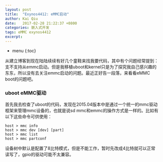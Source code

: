 ```yaml
---
layout: post
title:  "Exynos4412: eMMC启动"
author: Kai Qiu
date:   2017-02-28 21:22:37 +0800
categories: 嵌入式开发
tags: eMMC exynos4412
excerpt: 
---
```


* menu
{:toc}

从建立博客到现在陆陆续续有好几个童鞋来找我要代码，其中有个问题经常提到：支不支持从emmc启动。但是我移植uboot和kernel只是为了探究我自己感兴趣的东东，所以没有去关注emmc启动的问题。最近正好告一段落，来看看eMMC boot的问题吧。

### uboot eMMC驱动

首先我去检查了uboot的代码，发现在2015.04版本中是通过一个统一的mmc驱动框架来管理mmc设备的，也就是说sd mmc和emmc的操作方式是一样的。比如有以下这些命令可供使用：

```shell
host > mmc info
host > mmc dev [dev] [part]
host > mmc list
host > mmc partconf
```

设备树中默认是配置了8比特模式，但是不能工作，暂时先改成4比特就可以正常读写了，gpio的驱动可能不太兼容。
